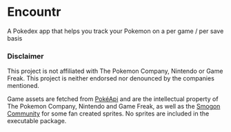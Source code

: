 # Encountr
A Pokedex app that helps you track your Pokemon on a per game / per save basis 

### Disclaimer
This project is not affiliated with The Pokemon Company, Nintendo or Game Freak. This project is neither endorsed nor denounced by the companies mentioned.

Game assets are fetched from [PokéApi](pokeapi.co) and are the intellectual property of The Pokemon Company, Nintendo and Game Freak, as well as the [Smogon Community](https://www.smogon.com/) for some fan created sprites. No sprites are included in the executable package.